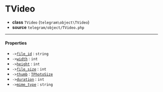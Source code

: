 # TVideo

- **class** `TVideo` (`telegram\object\TVideo`)
- **source** `telegram/object/TVideo.php`

---

#### Properties

- `->`[`file_id`](#prop-file_id) : `string`
- `->`[`width`](#prop-width) : `int`
- `->`[`height`](#prop-height) : `int`
- `->`[`file_size`](#prop-file_size) : `int`
- `->`[`thumb`](#prop-thumb) : [`TPhotoSize`](classes/telegram/object/TPhotoSize.md)
- `->`[`duration`](#prop-duration) : `int`
- `->`[`mime_type`](#prop-mime_type) : `string`